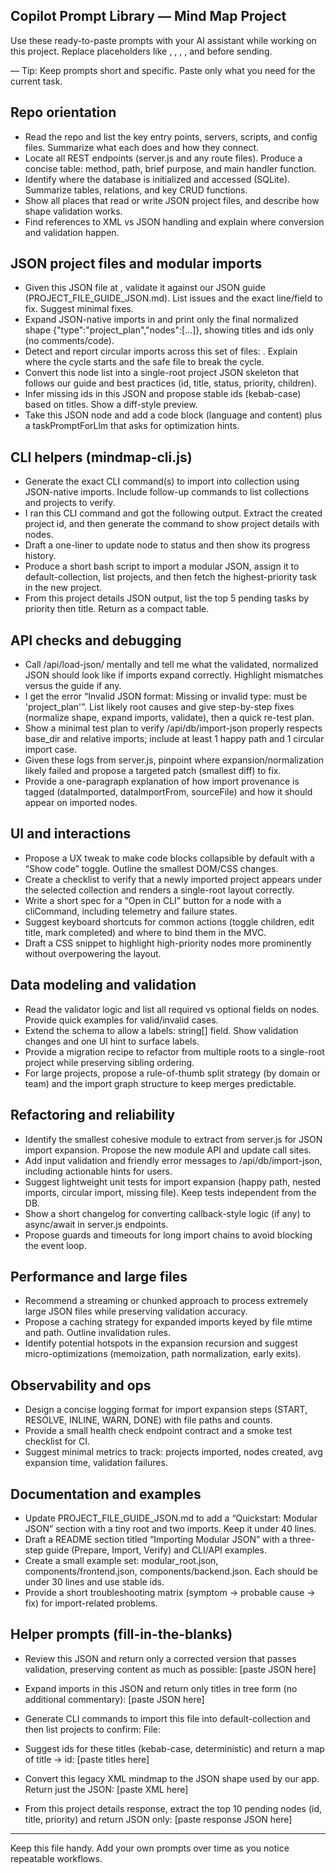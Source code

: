 ## Copilot Prompt Library — Mind Map Project

Use these ready-to-paste prompts with your AI assistant while working on this project. Replace placeholders like <path>, <id>, <collectionId>, <nodeId>, and <status> before sending.

— Tip: Keep prompts short and specific. Paste only what you need for the current task.

## Repo orientation

- Read the repo and list the key entry points, servers, scripts, and config files. Summarize what each does and how they connect.
- Locate all REST endpoints (server.js and any route files). Produce a concise table: method, path, brief purpose, and main handler function.
- Identify where the database is initialized and accessed (SQLite). Summarize tables, relations, and key CRUD functions.
- Show all places that read or write JSON project files, and describe how shape validation works.
- Find references to XML vs JSON handling and explain where conversion and validation happen.

## JSON project files and modular imports

- Given this JSON file at <path>, validate it against our JSON guide (PROJECT_FILE_GUIDE_JSON.md). List issues and the exact line/field to fix. Suggest minimal fixes.
- Expand JSON-native imports in <path> and print only the final normalized shape {"type":"project_plan","nodes":[...]}, showing titles and ids only (no comments/code).
- Detect and report circular imports across this set of files: <paths or folder>. Explain where the cycle starts and the safe file to break the cycle.
- Convert this node list into a single-root project JSON skeleton that follows our guide and best practices (id, title, status, priority, children).
- Infer missing ids in this JSON and propose stable ids (kebab-case) based on titles. Show a diff-style preview.
- Take this JSON node and add a code block (language and content) plus a taskPromptForLlm that asks for optimization hints.

## CLI helpers (mindmap-cli.js)

- Generate the exact CLI command(s) to import <path> into collection <collectionId> using JSON-native imports. Include follow-up commands to list collections and projects to verify.
- I ran this CLI command and got the following output. Extract the created project id, and then generate the command to show project details with nodes.
- Draft a one-liner to update node <nodeId> to status <status> and then show its progress history.
- Produce a short bash script to import a modular JSON, assign it to default-collection, list projects, and then fetch the highest-priority task in the new project.
- From this project details JSON output, list the top 5 pending tasks by priority then title. Return as a compact table.

## API checks and debugging

- Call /api/load-json/<file> mentally and tell me what the validated, normalized JSON should look like if imports expand correctly. Highlight mismatches versus the guide if any.
- I get the error “Invalid JSON format: Missing or invalid type: must be 'project_plan'”. List likely root causes and give step-by-step fixes (normalize shape, expand imports, validate), then a quick re-test plan.
- Show a minimal test plan to verify /api/db/import-json properly respects base_dir and relative imports; include at least 1 happy path and 1 circular import case.
- Given these logs from server.js, pinpoint where expansion/normalization likely failed and propose a targeted patch (smallest diff) to fix.
- Provide a one-paragraph explanation of how import provenance is tagged (dataImported, dataImportFrom, sourceFile) and how it should appear on imported nodes.

## UI and interactions

- Propose a UX tweak to make code blocks collapsible by default with a “Show code” toggle. Outline the smallest DOM/CSS changes.
- Create a checklist to verify that a newly imported project appears under the selected collection and renders a single-root layout correctly.
- Write a short spec for a “Open in CLI” button for a node with a cliCommand, including telemetry and failure states.
- Suggest keyboard shortcuts for common actions (toggle children, edit title, mark completed) and where to bind them in the MVC.
- Draft a CSS snippet to highlight high-priority nodes more prominently without overpowering the layout.

## Data modeling and validation

- Read the validator logic and list all required vs optional fields on nodes. Provide quick examples for valid/invalid cases.
- Extend the schema to allow a labels: string[] field. Show validation changes and one UI hint to surface labels.
- Provide a migration recipe to refactor from multiple roots to a single-root project while preserving sibling ordering.
- For large projects, propose a rule-of-thumb split strategy (by domain or team) and the import graph structure to keep merges predictable.

## Refactoring and reliability

- Identify the smallest cohesive module to extract from server.js for JSON import expansion. Propose the new module API and update call sites.
- Add input validation and friendly error messages to /api/db/import-json, including actionable hints for users.
- Suggest lightweight unit tests for import expansion (happy path, nested imports, circular import, missing file). Keep tests independent from the DB.
- Show a short changelog for converting callback-style logic (if any) to async/await in server.js endpoints.
- Propose guards and timeouts for long import chains to avoid blocking the event loop.

## Performance and large files

- Recommend a streaming or chunked approach to process extremely large JSON files while preserving validation accuracy.
- Propose a caching strategy for expanded imports keyed by file mtime and path. Outline invalidation rules.
- Identify potential hotspots in the expansion recursion and suggest micro-optimizations (memoization, path normalization, early exits).

## Observability and ops

- Design a concise logging format for import expansion steps (START, RESOLVE, INLINE, WARN, DONE) with file paths and counts.
- Provide a small health check endpoint contract and a smoke test checklist for CI.
- Suggest minimal metrics to track: projects imported, nodes created, avg expansion time, validation failures.

## Documentation and examples

- Update PROJECT_FILE_GUIDE_JSON.md to add a “Quickstart: Modular JSON” section with a tiny root and two imports. Keep it under 40 lines.
- Draft a README section titled “Importing Modular JSON” with a three-step guide (Prepare, Import, Verify) and CLI/API examples.
- Create a small example set: modular_root.json, components/frontend.json, components/backend.json. Each should be under 30 lines and use stable ids.
- Provide a short troubleshooting matrix (symptom → probable cause → fix) for import-related problems.

## Helper prompts (fill-in-the-blanks)

- Review this JSON and return only a corrected version that passes validation, preserving content as much as possible:
  [paste JSON here]

- Expand imports in this JSON and return only titles in tree form (no additional commentary):
  [paste JSON here]

- Generate CLI commands to import this file into default-collection and then list projects to confirm:
  File: <path>

- Suggest ids for these titles (kebab-case, deterministic) and return a map of title → id:
  [paste titles here]

- Convert this legacy XML mindmap to the JSON shape used by our app. Return just the JSON:
  [paste XML here]

- From this project details response, extract the top 10 pending nodes (id, title, priority) and return JSON only:
  [paste response JSON here]

---

Keep this file handy. Add your own prompts over time as you notice repeatable workflows.
